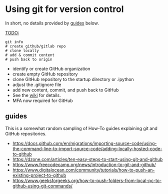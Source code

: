 # Using git for version control

In short, no details provided by [guides](#guides) below.

[TODO:](https://github.com/BCDA-APS/use_bluesky/blob/main/install/README.md#commit-instrument-package-to-version-control)

    git info
    # create github/gitlab repo
    # clone locally
    # add & commit content
    # push back to origin

- identify or create GitHub organization
- create empty GitHub repository
- clone GitHub repository to the startup directory or .ipython
- adjust the .gitignore file
- add new content, commit, and push back to GitHub
- See the [wiki](https://github.com/BCDA-APS/use_bluesky/wiki) for details.
- MFA now required for GitHub

## guides

This is a somewhat random sampling of How-To guides explaining git and GitHub repositories.

- https://docs.github.com/en/migrations/importing-source-code/using-the-command-line-to-import-source-code/adding-locally-hosted-code-to-github
- https://dzone.com/articles/ten-easy-steps-to-start-using-git-and-github
- https://www.freecodecamp.org/news/introduction-to-git-and-github/
- https://www.digitalocean.com/community/tutorials/how-to-push-an-existing-project-to-github
- https://www.geeksforgeeks.org/how-to-push-folders-from-local-pc-to-github-using-git-commands/
